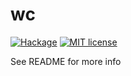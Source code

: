 # wc

[![Hackage](https://img.shields.io/hackage/v/wc.svg)](https://hackage.haskell.org/package/wc)
[![MIT license](https://img.shields.io/badge/license-MIT-blue.svg)](LICENSE)

See README for more info